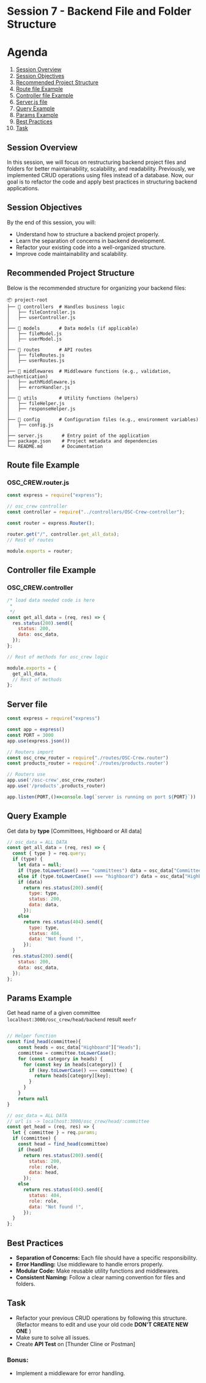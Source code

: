 # Session 7 - Backend File and Folder Structure

# Agenda

1. [Session Overview](#Session-Overview)
2. [Session Objectives](#Session-Objectives)
3. [Recommended Project Structure](#Recommended-Project-Structure)
4. [Route file Example](#Route-file-Example)
5. [Controller file Example](#Controller-file-Example)
6. [Server.js file](#server-file)
7. [Query Example](#Query-Example)
8. [Params Example](#Params-Example)
9. [Best Practices](#Best-Practices)
10. [Task](#Task)

## Session Overview

In this session, we will focus on restructuring backend project files and folders for better maintainability, scalability, and readability. Previously, we implemented CRUD operations using files instead of a database. Now, our goal is to refactor the code and apply best practices in structuring backend applications.

## Session Objectives

By the end of this session, you will:

- Understand how to structure a backend project properly.
- Learn the separation of concerns in backend development.
- Refactor your existing code into a well-organized structure.
- Improve code maintainability and scalability.

## Recommended Project Structure

Below is the recommended structure for organizing your backend files:

```
📦 project-root
├── 📁 controllers  # Handles business logic
│   ├── fileController.js
│   ├── userController.js
│
├── 📁 models       # Data models (if applicable)
│   ├── fileModel.js
│   ├── userModel.js
│
├── 📁 routes       # API routes
│   ├── fileRoutes.js
│   ├── userRoutes.js
│
├── 📁 middlewares  # Middleware functions (e.g., validation, authentication)
│   ├── authMiddleware.js
│   ├── errorHandler.js
│
├── 📁 utils        # Utility functions (helpers)
│   ├── fileHelper.js
│   ├── responseHelper.js
│
├── 📁 config       # Configuration files (e.g., environment variables)
│   ├── config.js
│
├── server.js       # Entry point of the application
├── package.json    # Project metadata and dependencies
└── README.md       # Documentation
```

## Route file Example

### OSC_CREW.router.js

```js
const express = require("express");

// osc_crew controller
const controller = require("../controllers/OSC-Crew-controller");

const router = express.Router();

router.get("/", controller.get_all_data);
// Rest of routes

module.exports = router;
```

## Controller file Example

### OSC_CREW.controller

```js
/* load data needed code is here
 *
 */
const get_all_data = (req, res) => {
  res.status(200).send({
    status: 200,
    data: osc_data,
  });
};

// Rest of methods for osc_crew logic

module.exports = {
  get_all_data,
  // Rest of methods
};
```

## Server file
```js
const express = require("express")

const app = express()
const PORT = 3000
app.use(express.json())

// Routers import
const osc_crew_router = require("./routes/OSC-Crew.router")
const products_router = require('./routes/products.router')

// Routers use
app.use('/osc-crew',osc_crew_router)
app.use('/products',products_router)

app.listen(PORT,()=>console.log(`server is running on port ${PORT}`))
```

## Query Example

Get data by **type** [Committees, Highboard or All data]

```js
// osc_data = ALL DATA
const get_all_data = (req, res) => {
  const { type } = req.query;
  if (type) {
    let data = null;
    if (type.toLowerCase() === "committees") data = osc_data["Committees"];
    else if (type.toLowerCase() === "highboard") data = osc_data["Highboard"];
    if (data)
      return res.status(200).send({
        type: type,
        status: 200,
        data: data,
      });
    else
      return res.status(404).send({
        type: type,
        status: 404,
        data: "Not found !",
      });
  }
  res.status(200).send({
    status: 200,
    data: osc_data,
  });
};
```



## Params Example

Get head name of a given committee `localhost:3000/osc_crew/head/backend` result `meefr`

```js

// Helper function 
const find_head(committee){
    const heads = osc_data["Highboard"]["Heads"];
    committee = committee.toLowerCase(); 
    for (const category in heads) {
      for (const key in heads[category]) {
        if (key.toLowerCase() === committee) {
          return heads[category][key];
        }
      }
    }
    return null
}

// osc_data = ALL DATA
// url is -> localhost:3000/osc_crew/head/:committee
const get_head = (req, res) => {
  let { committee } = req.params;
  if (committee) {
    const head = find_head(committee)
    if (head)
      return res.status(200).send({
        status: 200,
        role: role,
        data: head,
      });
    else
      return res.status(404).send({
        status: 404,
        role: role,
        data: "Not found !",
      });
  }
};
```

## Best Practices

- **Separation of Concerns:** Each file should have a specific responsibility.
- **Error Handling:** Use middleware to handle errors properly.
- **Modular Code:** Make reusable utility functions and middlewares.
- **Consistent Naming:** Follow a clear naming convention for files and folders.

## Task

- Refactor your previous CRUD operations by following this structure.
  (Refactor means to edit and use your old code **DON'T CREATE NEW ONE** )
- Make sure to solve all issues. 
- Create **API Test** on [Thunder Cline or Postman]

### Bonus:

- Implement a middleware for error handling.
